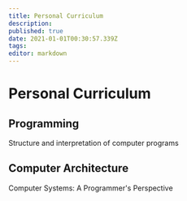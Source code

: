 ```yaml
---
title: Personal Curriculum
description: 
published: true
date: 2021-01-01T00:30:57.339Z
tags: 
editor: markdown
---
```


# Personal Curriculum

## Programming

Structure and interpretation of computer programs

## Computer Architecture
Computer Systems: A Programmer's Perspective